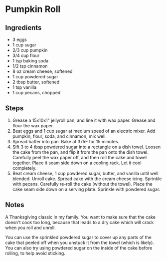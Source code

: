 Pumpkin Roll
============

Ingredients
-----------

- 3 eggs
- 1 cup sugar
- 2/3 cup pumpkin
- 3/4 cup flour
- 1 tsp baking soda
- 1/2 tsp cinnamon
- 8 oz cream cheese, softened
- 1 cup powdered sugar
- 2 tbsp butter, softened
- 1 tsp vanilla
- 1 cup pecans, chopped

Steps
-----

1. Grease a 15x10x1" jellyroll pan, and line it with wax paper. Grease and flour
   the wax paper.
2. Beat eggs and 1 cup sugar at medium speed of an electric mixer. Add pumpkin,
   flour, soda, and cinnamon, mix well.
3. Spread batter into pan. Bake at 375F for 15 minutes.
4. Sift 3 to 4 tbsp powdered sugar into a rectangle on a dish towel. Loosen the
   cake from the pan, and flip it from the pan onto the dish towel. Carefully
   peel the wax paper off, and then roll the cake and towel together. Place it
   seam side down on a cooling rack. Let it cool completely.
5. Beat cream cheese, 1 cup powdered sugar, butter, and vanilla until well
   blended. Unroll cake. Spread cake with the cream cheese icing. Sprinkle with
   pecans. Carefully re-roll the cake (without the towel). Place the cake seam
   side down on a serving plate. Sprinkle with powdered sugar.

Notes
-----

A Thanksgiving classic in my family. You want to make sure that the cake doesn't
cook too long, because that leads to a dry cake which will crack when you roll
and unroll.

You can use the sprinkled powdered sugar to cover up any parts of the cake that
peeled off when you unstuck it from the towel (which is likely). You can also
try using powdered sugar on the inside of the cake before rolling, to help avoid
sticking.
